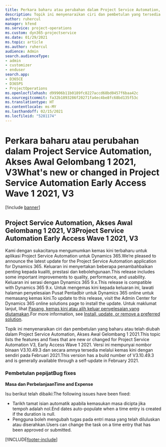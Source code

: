 ```yaml
---
title: Perkara baharu atau perubahan dalam Project Service Automation, Akses Awal Gelombang 1 2021, V3
description: Topik ini menyenaraikan ciri dan pembetulan yang tersedia dalam Project Service Automation, Akses Awal Gelombang 1 2021, V3.
author: ruhercul
manager: kfend
ms.service: project-operations
ms.custom: dyn365-projectservice
ms.date: 01/29/2021
ms.topic: article
ms.author: ruhercul
audience: Admin
search.audienceType:
- admin
- customizer
- enduser
search.app:
- D365CE
- D365PS
- ProjectOperations
ms.openlocfilehash: d99906b11b0189fc8227accd68bd0457f6baa42c
ms.sourcegitcommit: fa32b1893286f20271fa4ec4be8fc68bd135f53c
ms.translationtype: HT
ms.contentlocale: ms-MY
ms.lasthandoff: 02/15/2021
ms.locfileid: "5281174"
---
```

# <a name="whats-new-or-changed-in-project-service-automation-early-access-wave-1-2021-v3"></a><span data-ttu-id="47c24-103">Perkara baharu atau perubahan dalam Project Service Automation, Akses Awal Gelombang 1 2021, V3</span><span class="sxs-lookup"><span data-stu-id="47c24-103">What's new or changed in Project Service Automation Early Access Wave 1 2021, V3</span></span>

[!include [banner](../includes/psa-now-project-operations.md)]

## <a name="project-service-automation-early-access-wave-1-2021-v3"></a><span data-ttu-id="47c24-104">Project Service Automation, Akses Awal Gelombang 1 2021, V3</span><span class="sxs-lookup"><span data-stu-id="47c24-104">Project Service Automation Early Access Wave 1 2021, V3</span></span>

<span data-ttu-id="47c24-105">Kami dengan sukacitanya mengumumkan kemas kini terbaharu untuk aplikasi Project Service Automation untuk Dynamics 365.</span><span class="sxs-lookup"><span data-stu-id="47c24-105">We’re pleased to announce the latest update for the Project Service Automation application for Dynamics 365.</span></span> <span data-ttu-id="47c24-106">Keluaran ini menyertakan beberapa penambahbaikan penting kepada kualiti, prestasi dan kebolehgunaan.</span><span class="sxs-lookup"><span data-stu-id="47c24-106">This release includes some important improvements to quality, performance, and usability.</span></span> <span data-ttu-id="47c24-107">Keluaran ini serasi dengan Dynamics 365 9.x.</span><span class="sxs-lookup"><span data-stu-id="47c24-107">This release is compatible with Dynamics 365 9.x.</span></span> <span data-ttu-id="47c24-108">Untuk mengemas kini kepada keluaran ini, lawati halaman penyelesaian Pusat Pentadbir untuk Dynamics 365 online untuk memasang kemas kini.</span><span class="sxs-lookup"><span data-stu-id="47c24-108">To update to this release, visit the Admin Center for Dynamics 365 online solutions page to install the update.</span></span> <span data-ttu-id="47c24-109">Untuk maklumat lanjut, lihat [Pasang, kemas kini atau alih keluar penyelesaian yang diutamakan](https://docs.microsoft.com/power-platform/admin/install-remove-preferred-solution).</span><span class="sxs-lookup"><span data-stu-id="47c24-109">For more information, see [Install, update, or remove a preferred solution](https://docs.microsoft.com/power-platform/admin/install-remove-preferred-solution).</span></span>

<span data-ttu-id="47c24-110">Topik ini menyenaraikan ciri dan pembetulan yang baharu atau telah diubah dalam Project Service Automation, Akses Awal Gelombang 1 2021.</span><span class="sxs-lookup"><span data-stu-id="47c24-110">This topic lists the features and fixes that are new or changed for Project Service Automation V3, Early Access Wave 1 2021.</span></span> <span data-ttu-id="47c24-111">Versi ini mempunyai nombor binaan V3.10.49.3 dan secara amnya tersedia melalui kemas kini dengan sendiri pada Februari 2021.</span><span class="sxs-lookup"><span data-stu-id="47c24-111">This version has a build number of V3.10.49.3 and is generally available through a self-update in February 2021.</span></span>


### <a name="bug-fixes"></a><span data-ttu-id="47c24-112">Pembetulan pepijat</span><span class="sxs-lookup"><span data-stu-id="47c24-112">Bug fixes</span></span>

<span data-ttu-id="47c24-113">**Masa dan Perbelanjaan**</span><span class="sxs-lookup"><span data-stu-id="47c24-113">**Time and Expense**</span></span>

<span data-ttu-id="47c24-114">Isu berikut telah dibaiki:</span><span class="sxs-lookup"><span data-stu-id="47c24-114">The following issues have been fixed:</span></span>

- <span data-ttu-id="47c24-115">Tarikh tamat isian automatik apabila kemasukan masa dicipta jika tempoh adalah nol.</span><span class="sxs-lookup"><span data-stu-id="47c24-115">End dates auto-populate when a time entry is created if the duration is null.</span></span>
- <span data-ttu-id="47c24-116">Pengguna boleh mengubah tugas pada entri masa yang telah diluluskan atau diserahkan.</span><span class="sxs-lookup"><span data-stu-id="47c24-116">Users can change the task on a time entry that has been approved or submitted.</span></span>


[!INCLUDE[footer-include](../includes/footer-banner.md)]